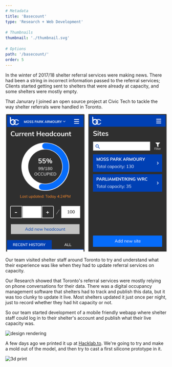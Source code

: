 ```yaml
---
# Metadata
title: 'Basecount'
type: 'Research + Web Development'

# Thumbnails
thumbnail: './thumbnail.svg'

# Options
path: '/basecount/'
order: 5
---
```


<article role="article">

In the winter of 2017/18 shelter referral services were making news. There had been a string in incorrect information passed to the referral services; Clients started getting sent to shelters that were already at capacity, and some shelters were mostly empty.

That Janurary I joined an open source project at Civic Tech to tackle the way shelter referrals were handled in Toronto.

</article>

![Image of WebApp](images/webapp.png)

<article role="article">

Our team visited shelter staff around Toronto to try and understand what their experience was like when they had to update referral services on capacity.

Our Research showed that Toronto's referral services were mostly relying on phone conversations for their data. There was a digital occupancy management software that shelters had to track and publish this data, but it was too clunky to update it live. Most shelters updated it just once per night, just to record whether they had hit capacity or not.

So our team started development of a mobile friendly webapp where shelter staff could log in to their shelter's account and publish what their live capacity was.

</article>

![design rendering](images/waxContainer.jpg)

<article role="article">

A few days ago we printed it up at [Hacklab.to](Hacklab.to). We're going to try and make a mold out of the model, and then try to cast a first silicone prototype in it.

</article>

![3d print](images/waxContainerPrint.jpg)
